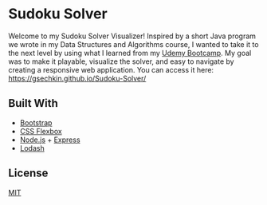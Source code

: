 # Sudoku Solver
Welcome to my Sudoku Solver Visualizer! Inspired by a short Java program we wrote in my Data Structures and Algorithms course, I wanted to take it to the next level by using what I learned from my [Udemy Bootcamp](https://www.udemy.com/course/the-web-developer-bootcamp/). My goal was to make it playable, visualize the solver, and easy to navigate by creating a responsive web application. You can access it here: https://gsechkin.github.io/Sudoku-Solver/

## Built With
 * [Bootstrap](https://getbootstrap.com/)
 * [CSS Flexbox](https://developer.mozilla.org/en-US/docs/Learn/CSS/CSS_layout/Flexbox)
 * [Node.js](https://nodejs.org/en/) + [Express](https://expressjs.com/)
 * [Lodash](https://lodash.com/)

## License
[MIT](https://choosealicense.com/licenses/mit/)

